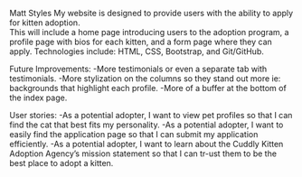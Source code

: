 Matt Styles
My website is designed to provide users with the ability to apply for kitten adoption.  
This will include a home page introducing users to the adoption program, a profile page with bios for each kitten, and a form page where they can apply.
Technologies include: HTML, CSS, Bootstrap, and Git/GitHub. 

Future Improvements: 
-More testimonials or even a separate tab with testimonials. 
-More stylization on the columns so they stand out more ie: backgrounds that highlight each profile. 
-More of a buffer at the bottom of the index page. 

User stories:
-As a potential adopter, I want to view pet profiles so that I can find the cat that best fits my personality.
-As a potential adopter, I want to easily find the application page so that I can submit my application efficiently.
-As a potential adopter, I want to learn about the Cuddly Kitten Adoption Agency’s mission statement so that I can tr-ust them to be the best place to adopt a kitten. 

